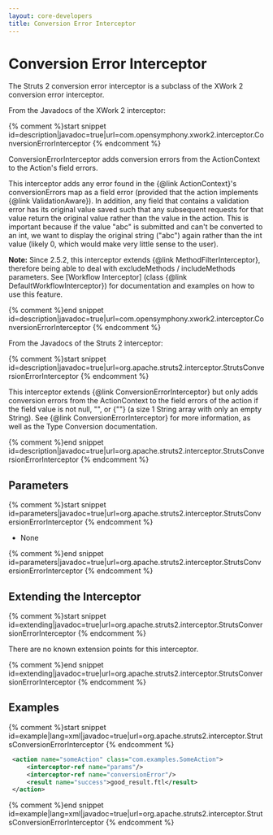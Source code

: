 ```yaml
---
layout: core-developers
title: Conversion Error Interceptor
---
```


# Conversion Error Interceptor

The Struts 2 conversion error interceptor is a subclass of the XWork 2 conversion error interceptor\.

From the Javadocs of the XWork 2 interceptor:


{% comment %}start snippet id=description|javadoc=true|url=com.opensymphony.xwork2.interceptor.ConversionErrorInterceptor {% endcomment %}
<p> ConversionErrorInterceptor adds conversion errors from the ActionContext to the Action's field errors.

 <p>
 This interceptor adds any error found in the {@link ActionContext}'s conversionErrors map as a field error (provided
 that the action implements {@link ValidationAware}). In addition, any field that contains a validation error has its
 original value saved such that any subsequent requests for that value return the original value rather than the value
 in the action. This is important because if the value "abc" is submitted and can't be converted to an int, we want to
 display the original string ("abc") again rather than the int value (likely 0, which would make very little sense to
 the user).
 </p>
 
 <p>
 <b>Note:</b> Since 2.5.2, this interceptor extends {@link MethodFilterInterceptor}, therefore being
 able to deal with excludeMethods / includeMethods parameters. See [Workflow Interceptor]
 (class {@link DefaultWorkflowInterceptor}) for documentation and examples on how to use this feature.
 </p>
 
</p>
{% comment %}end snippet id=description|javadoc=true|url=com.opensymphony.xwork2.interceptor.ConversionErrorInterceptor {% endcomment %}

From the Javadocs of the Struts 2 interceptor:


{% comment %}start snippet id=description|javadoc=true|url=org.apache.struts2.interceptor.StrutsConversionErrorInterceptor {% endcomment %}
<p> <p>
 This interceptor extends {@link ConversionErrorInterceptor} but only adds conversion errors from the ActionContext to
 the field errors of the action if the field value is not null, "", or {""} (a size 1 String array with only an empty
 String). See {@link ConversionErrorInterceptor} for more information, as well as the Type Conversion documentation.
 </p>
</p>
{% comment %}end snippet id=description|javadoc=true|url=org.apache.struts2.interceptor.StrutsConversionErrorInterceptor {% endcomment %}

## Parameters



{% comment %}start snippet id=parameters|javadoc=true|url=org.apache.struts2.interceptor.StrutsConversionErrorInterceptor {% endcomment %}
<p>
 <ul>

 <li>None</li>

 </ul>

</p>
{% comment %}end snippet id=parameters|javadoc=true|url=org.apache.struts2.interceptor.StrutsConversionErrorInterceptor {% endcomment %}

## Extending the Interceptor



{% comment %}start snippet id=extending|javadoc=true|url=org.apache.struts2.interceptor.StrutsConversionErrorInterceptor {% endcomment %}
<p> <p>
 There are no known extension points for this interceptor.
 </p>
</p>
{% comment %}end snippet id=extending|javadoc=true|url=org.apache.struts2.interceptor.StrutsConversionErrorInterceptor {% endcomment %}

## Examples



{% comment %}start snippet id=example|lang=xml|javadoc=true|url=org.apache.struts2.interceptor.StrutsConversionErrorInterceptor {% endcomment %}

```xml
 <action name="someAction" class="com.examples.SomeAction">
     <interceptor-ref name="params"/>
     <interceptor-ref name="conversionError"/>
     <result name="success">good_result.ftl</result>
 </action>

```

{% comment %}end snippet id=example|lang=xml|javadoc=true|url=org.apache.struts2.interceptor.StrutsConversionErrorInterceptor {% endcomment %}
